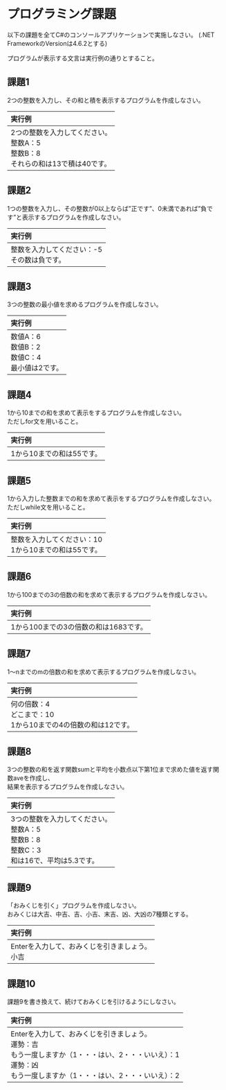 # プログラミング課題

以下の課題を全てC#のコンソールアプリケーションで実施しなさい。
(.NET FrameworkのVersionは4.6.2とする)

プログラムが表示する文言は実行例の通りとすること。

## 課題1  
2つの整数を入力し、その和と積を表示するプログラムを作成しなさい。

 |実行例
 |:-
 |2つの整数を入力してください。<br>整数A：5<br>整数B：8<br>それらの和は13で積は40です。
 
## 課題2
1つの整数を入力し、その整数が0以上ならば”正です”、0未満であれば”負です”と表示するプログラムを作成しなさい。
 
|実行例
|:-
|整数を入力してください：-5<br>その数は負です。
 
## 課題3
3つの整数の最小値を求めるプログラムを作成しなさい。

|実行例
|:-
|数値A：6<br>数値B：2<br>数値C：4<br>最小値は2です。

## 課題4
1から10までの和を求めて表示をするプログラムを作成しなさい。  
ただしfor文を用いること。

|実行例
|:-
|1から10までの和は55です。

## 課題5
1から入力した整数までの和を求めて表示をするプログラムを作成しなさい。  
ただしwhile文を用いること。

|実行例
|:-
|整数を入力してください：10<br>1から10までの和は55です。

## 課題6
1から100までの3の倍数の和を求めて表示するプログラムを作成しなさい。
 
 |実行例
 |:-
 |1から100までの3の倍数の和は1683です。
 
## 課題7
1～nまでのmの倍数の和を求めて表示するプログラムを作成しなさい。

 |実行例
 |:-
 |何の倍数：4<br>どこまで：10<br>1から10までの4の倍数の和は12です。
 
## 課題8
3つの整数の和を返す関数sumと平均を小数点以下第1位まで求めた値を返す関数aveを作成し、  
結果を表示するプログラムを作成しなさい。

 |実行例
 |:-
 |3つの整数を入力してください。<br>整数A：5<br>整数B：8<br>整数C：3<br>和は16で、平均は5.3です。

## 課題9
「おみくじを引く」プログラムを作成しなさい。  
おみくじは大吉、中吉、吉、小吉、末吉、凶、大凶の7種類とする。

 |実行例
 |:-
 |Enterを入力して、おみくじを引きましょう。<br>小吉
 
## 課題10
課題9を書き換えて、続けておみくじを引けるようにしなさい。

 |実行例
 |:-
 |Enterを入力して、おみくじを引きましょう。<br>運勢：吉<br>もう一度しますか（1・・・はい、2・・・いいえ）：1<br>運勢：凶<br>もう一度しますか（1・・・はい、2・・・いいえ）：2
